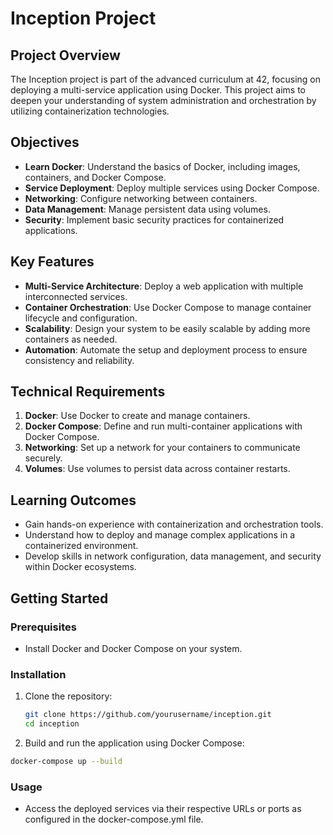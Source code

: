 # Inception Project

## Project Overview

The Inception project is part of the advanced curriculum at 42, focusing on deploying a multi-service application using Docker. This project aims to deepen your understanding of system administration and orchestration by utilizing containerization technologies.

## Objectives

- **Learn Docker**: Understand the basics of Docker, including images, containers, and Docker Compose.
- **Service Deployment**: Deploy multiple services using Docker Compose.
- **Networking**: Configure networking between containers.
- **Data Management**: Manage persistent data using volumes.
- **Security**: Implement basic security practices for containerized applications.

## Key Features

- **Multi-Service Architecture**: Deploy a web application with multiple interconnected services.
- **Container Orchestration**: Use Docker Compose to manage container lifecycle and configuration.
- **Scalability**: Design your system to be easily scalable by adding more containers as needed.
- **Automation**: Automate the setup and deployment process to ensure consistency and reliability.

## Technical Requirements

1. **Docker**: Use Docker to create and manage containers.
2. **Docker Compose**: Define and run multi-container applications with Docker Compose.
3. **Networking**: Set up a network for your containers to communicate securely.
4. **Volumes**: Use volumes to persist data across container restarts.

## Learning Outcomes

- Gain hands-on experience with containerization and orchestration tools.
- Understand how to deploy and manage complex applications in a containerized environment.
- Develop skills in network configuration, data management, and security within Docker ecosystems.

## Getting Started

### Prerequisites

- Install Docker and Docker Compose on your system.

### Installation

1. Clone the repository:
   ```bash
   git clone https://github.com/yourusername/inception.git
   cd inception
   ```

2. Build and run the application using Docker Compose:
  ```bash
docker-compose up --build
```

### Usage
- Access the deployed services via their respective URLs or ports as configured in the docker-compose.yml file.
